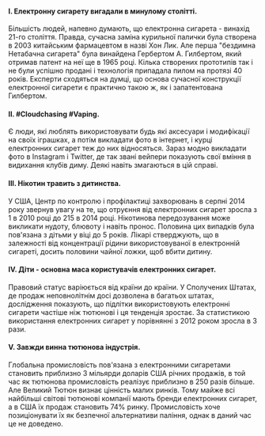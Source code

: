 #### I. Електронну сигарету вигадали в минулому столітті.
Більшість людей, напевно думають, що електронна сигарета - винахід 21-го століття. Правда, сучасна заміна курильної палички була створена в 2003 китайським фармацевтом в назві Хон Лик. Але перша "бездимна Нетабачна сигарета" була винайдена Гербертом А. Гилбертом, який отримав патент на неї ще в 1965 році. Кілька створених прототипів так і не були успішно продані і технологія припадала пилом на протязі 40 років. Експерти сходяться на думці, що основа сучасної конструкції електронної сигарети є практично такою ж, як і запатентована Гилбертом.

#### II. #Cloudchasing #Vaping.
Є люди, які люблять використовувати будь які аксесуари і модифікації на своїх іграшках, а потім викладати фото в інтернет, і курці електронних сигарет теж до них відносяться. Зараз модно викладати фото в Instagram і Twitter, де так звані вейпери показують свої вміння в видихання клубів диму. Деякі навіть змагаються в цій справі.

#### III. Нікотин травить з дитинства.
У США, Центр по контролю і профілактиці захворювань в серпні 2014 року звернув увагу на те, що отруєння від електронних сигарет зросла з 1 в 2010 році до 215 в 2014 році. Нікотинова передозування може викликати нудоту, блювоту і навіть пронос. Половина цих випадків була пов'язана з дітьми у віці до 5 років. Лікарі стверджують, що в залежності від концентрації рідини використовуваної в електронній сигареті, досить половини чайної ложки, щоб вбити дитину.

#### IV. Діти - основна маса користувачів електронних сигарет.
Правовий статус варіюється від країни до країни. У Сполучених Штатах, де продаж неповнолітнім досі дозволена в багатьох штатах, дослідження показують, що підлітки використовують електронні сигарети частіше ніж тютюнові і ця тенденція зростає. За статистикою використання електронних сигарет у порівнянні з 2012 роком зросла в 3 рази.

#### V. Завжди винна тютюнова індустрія.
Глобальна промисловість пов'язана з електронними сигаретами становить приблизно 3 мільярди доларів США річних продажів, в той час як тютюнова промисловість реалізує приблизно в 250 разів більше. Але Великий Тютюн визнає цінність малих ринків. Тому майже всі найбільші світові тютюнові компанії мають бренди електронних сигарет, а в США їх продаж становить 74% ринку. Промисловість хоче позиціонувати їх як безпечної альтернативи паління, однак в даний час це не доведено.